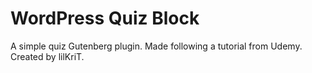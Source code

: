 # WordPress Quiz Block

A simple quiz Gutenberg plugin. Made following a tutorial from Udemy.
Created by lilKriT.
